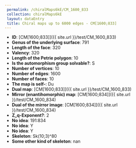 ```yaml
--- 
 permalink: /chiralMaps6kE/CM_1600_833 
 collection: chiralMaps6kE
 layout: dataEntry
 title: Chiral maps up to 6000 edges - CM[1600;833]
---
```


- **ID**: [CM[1600;833]]({{ site.url }}/test/CM_1600_833)
- **Genus of the underlying surface**: 791
- **Length of the face**: 320
- **Valency**: 320
- **Length of the Petrie polygon**: 10
- **Is the automorphism group solvable?**: S
- **Number of vertices**: 10
- **Number of edges**: 1600
- **Number of faces**: 10
- **The map is self-**: Du
- **Dual map**: [CM[1600;833]]({{ site.url }}/test/CM_1600_833)
- **Mirror (enantihomorphic) map**: [CM[1600;834]]({{ site.url }}/test/CM_1600_834)
- **Dual of the mirror image**: [CM[1600;834]]({{ site.url }}/test/CM_1600_834)
- **Z_q-Exponent?**: 2
- **No idea**:  191:834
- **No idea**: Y
- **No idea**: Y
- **Skeleton**: Sk(10;3)^80
- **Some other kind of skeleton**: nan
